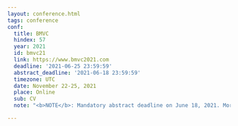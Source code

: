 ```yaml
---
layout: conference.html
tags: conference
conf:
  title: BMVC
  hindex: 57
  year: 2021
  id: bmvc21
  link: https://www.bmvc2021.com
  deadline: '2021-06-25 23:59:59'
  abstract_deadline: '2021-06-18 23:59:59'
  timezone: UTC
  date: November 22-25, 2021
  place: Online
  sub: CV
  note: "<b>NOTE</b>: Mandatory abstract deadline on June 18, 2021. More info <a href='https://www.bmvc2021.com/dates/'>here</a>."

---
```

